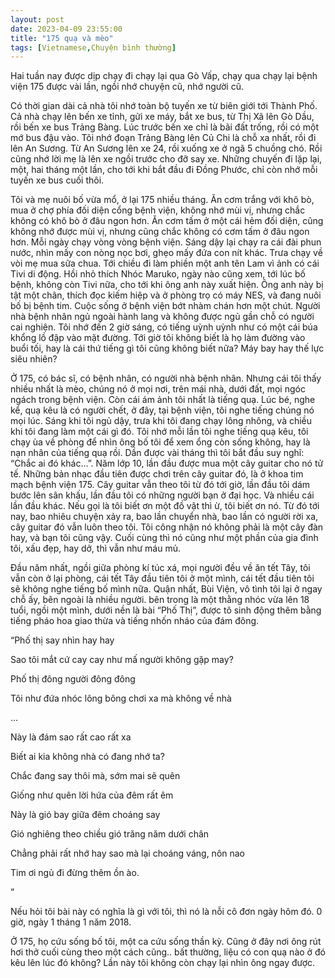 ```yaml
---
layout: post
date: 2023-04-09 23:55:00
title: "175 quạ và mèo"
tags: [Vietnamese,Chuyện bình thường]
---
```

Hai tuần nay được dịp chạy đi chạy lại qua Gò Vấp, chạy qua chạy lại bệnh viện 175 được vài lần, ngồi nhớ chuyện cũ, nhớ người cũ. 

Có thời gian dài cả nhà tôi nhớ toàn bộ tuyến xe từ biên giới tới Thành Phố. Cả nhà chạy lên bến xe tỉnh, gửi xe máy, bắt xe bus, từ Thị Xã lên Gò Dầu, rồi bến xe bus Trảng Bàng. Lúc trước bến xe chỉ là bãi đất trống, rồi có một mớ bus đậu vào. Tôi nhớ đoạn Trảng Bàng lên Củ Chi là chỗ xa nhất, rồi đi lên An Sương. Từ An Sương lên xe 24, rồi xuống xe ở ngã 5 chuồng chó. Rồi cũng nhớ lời mẹ là lên xe ngồi trước cho đỡ say xe. Những chuyến đi lặp lại, một, hai tháng một lần, cho tới khi bắt đầu đi Đồng Phước, chỉ còn nhớ mỗi tuyến xe bus cuối thôi. 

Tôi và mẹ nuôi bố vừa mổ, ở lại 175 nhiều tháng. Ăn cơm trắng với khô bò, mua ở chợ phía đối diện cổng bệnh viện, không nhớ mùi vị, nhưng chắc không có khô bò ở đâu ngon hơn. Ăn cơm tấm ở một cái hẻm đối diện, cũng không nhớ được mùi vị, nhưng cũng chắc không có cơm tấm ở đâu ngon hơn. Mỗi ngày chạy vòng vòng bệnh viện. Sáng dậy lại chạy ra cái đài phun nước, nhìn mấy con nòng nọc bơi, ghẹo mấy đứa con nít khác. Trưa chạy về vòi mẹ mua sữa chua. Tới chiều đi làm phiền một anh tên Lam vì ảnh có cái Tivi di động. Hồi nhỏ thích Nhóc Maruko, ngày nào cũng xem, tới lúc bố bệnh, không còn Tivi nữa, cho tới khi ông anh này xuất hiện. Ông anh này bị tật một chân, thích đọc kiếm hiệp và ở phòng trọ có máy NES, và đang nuôi bố bị bệnh tim. Cuộc sống ở bệnh viện bớt nhàm chán hơn một chút. Người nhà bệnh nhân ngủ ngoài hành lang và không được ngủ gần chỗ có người cai nghiện. Tôi nhớ đến 2 giờ sáng, có tiếng uỳnh uỳnh như có một cái búa khổng lồ đập vào mặt đường. Tới giờ tôi không biết là họ làm đường vào buổi tối, hay là cái thứ tiếng gì tôi cũng không biết nữa? Máy bay hay thế lực siêu nhiên? 

Ở 175, có bác sĩ, có bệnh nhân, có người nhà bệnh nhân. Nhưng cái tôi thấy nhiều nhất là mèo, chúng nó ở mọi nơi, trên mái nhà, dưới đất, mọi ngóc ngách trong bệnh viện. Còn cái ám ảnh tôi nhất là tiếng quạ. Lúc bé, nghe kể, quạ kêu là có người chết, ở đây, tại bệnh viện, tôi nghe tiếng chúng nó mọi lúc. Sáng khi tôi ngủ dậy, trưa khi tôi đang chạy lông nhông, và chiều khi tôi đang làm một cái gì đó. Tôi nhớ mỗi lần tôi nghe tiếng quạ kêu, tôi chạy ùa về phòng để nhìn ông bố tôi để xem ổng còn sống không, hay là nạn nhân của tiếng quạ rồi. Dần được vài tháng thì tôi bắt đầu suy nghĩ: “Chắc ai đó khác…”.
Năm lớp 10, lần đầu được mua một cây guitar cho nó tử tế. Những bản nhạc đầu tiên được chơi trên cây guitar đó, là ở khoa tim mạch bệnh viện 175. Cây guitar vẫn theo tôi từ đó tới giờ, lần đầu tôi dám bước lên sân khấu, lần đầu tôi có những người bạn ở đại học. Và nhiều cái lần đầu khác. Nếu gọi là tôi biết ơn một đồ vật thì ừ, tôi biết ơn nó. Từ đó tới nay, bao nhiêu chuyện xảy ra, bao lần chuyển nhà, bao lần có người rời xa, cây guitar đó vẫn luôn theo tôi. Tôi công nhận nó không phải là một cây đàn hay, và bạn tôi cũng vậy. Cuối cùng thì nó cũng như một phần của gia đình tôi, xấu đẹp, hay dở, thì vẫn như máu mủ. 

Đầu năm nhất, ngồi giữa phòng kí túc xá, mọi người đều về ăn tết Tây, tôi vẫn còn ở lại phòng, cái tết Tây đầu tiên tôi ở một mình, cái tết đầu tiên tôi sẽ không nghe tiếng bố mình nữa. Quận nhất, Bùi Viện, vô tình tôi lại ở ngay chỗ ấy, bên ngoài là nhiều người. bên trong là một thằng nhóc vừa lên 18 tuổi, ngồi một mình, dưới nền là bài “Phố Thị”, được tô sinh động thêm bằng tiếng pháo hoa giao thừa và tiếng nhốn nháo của đám đông. 

“Phố thị say nhìn hay hay 

Sao tôi mắt cứ cay cay như mấ người không gặp may? 

Phố thị đông người đông đông 

Tôi như đứa nhóc lông bông chơi xa mà không về nhà 

… 

Này là đám sao rất cao rất xa 

Biết ai kia không nhà có đang nhớ ta? 

Chắc đang say thôi mà, sớm mai sẽ quên 

Giống như quên lời hứa của đêm rất êm 
 
 

Này là gió bay giữa đêm choáng say 

Gió nghiêng theo chiều gió trăng năm dưới chân 

Chẳng phải rất nhớ hay sao mà lại choáng váng, nôn nao 

Tim ơi ngủ đi đừng thêm ồn ào. 

” 

Nếu hỏi tôi bài này có nghĩa là gì với tôi, thì nó là nỗi cô đơn ngày hôm đó. 0 giờ, ngày 1 tháng 1 năm 2018. 

Ở 175, họ cứu sống bố tôi, một ca cứu sống thần kỳ. Cũng ở đây nơi ông rút hơi thở cuối cùng theo một cách cũng.. bất thường, liệu có con quạ nào ở đó kêu lên lúc đó không? Lần này tôi không còn chạy lại nhìn ông ngay được. 

